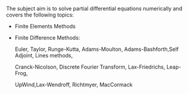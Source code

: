 The subject aim is to solve partial differential equations numerically and covers the following topics:
  - Finite Elements Methods
  - Finite Difference Methods:

      Euler, Taylor, Runge-Kutta, Adams-Moulton, Adams-Bashforth,Self Adjoint, Lines methods,

      Cranck-Nicolson, Discrete Fourier Transform, Lax-Friedrichs, Leap-Frog,       

      UpWind,Lax-Wendroff, Richtmyer, MacCormack
